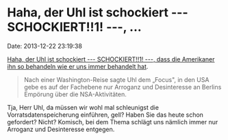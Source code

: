 Haha, der Uhl ist schockiert --- SCHOCKIERT!!1! ---, \...
=========================================================

Date: 2013-12-22 23:19:38

[Haha, der Uhl ist schockiert --- SCHOCKIERT!!1! ---, dass die
Amerikaner ihn so behandeln wie er uns immer behandelt
hat](http://www.focus.de/politik/deutschland/geheimdienste-csu-politiker-uhl-us-geheimdienste-spionieren-weiter_id_3499271.html).

> Nach einer Washington-Reise sagte Uhl dem „Focus", in den USA gebe es
> auf der Fachebene nur Arroganz und Desinteresse an Berlins Empörung
> über die NSA-Aktivitäten.

Tja, Herr Uhl, da müssen wir wohl mal schleunigst die
Vorratsdatenspeicherung einführen, gell? Haben Sie das heute schon
gefordert? Nicht? Komisch, bei dem Thema schlägt uns nämlich immer nur
Arroganz und Desinteresse entgegen.
